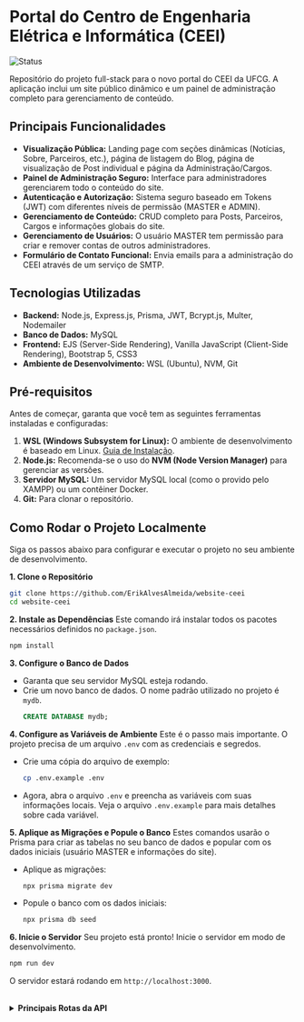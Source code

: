 # Portal do Centro de Engenharia Elétrica e Informática (CEEI)

![Status](https://img.shields.io/badge/status-conclu%C3%ADdo-success)

Repositório do projeto full-stack para o novo portal do CEEI da UFCG. A aplicação inclui um site público dinâmico e um painel de administração completo para gerenciamento de conteúdo.

## Principais Funcionalidades

- **Visualização Pública:** Landing page com seções dinâmicas (Notícias, Sobre, Parceiros, etc.), página de listagem do Blog, página de visualização de Post individual e página da Administração/Cargos.
- **Painel de Administração Seguro:** Interface para administradores gerenciarem todo o conteúdo do site.
- **Autenticação e Autorização:** Sistema seguro baseado em Tokens (JWT) com diferentes níveis de permissão (MASTER e ADMIN).
- **Gerenciamento de Conteúdo:** CRUD completo para Posts, Parceiros, Cargos e informações globais do site.
- **Gerenciamento de Usuários:** O usuário MASTER tem permissão para criar e remover contas de outros administradores.
- **Formulário de Contato Funcional:** Envia emails para a administração do CEEI através de um serviço de SMTP.

## Tecnologias Utilizadas

- **Backend:** Node.js, Express.js, Prisma, JWT, Bcrypt.js, Multer, Nodemailer
- **Banco de Dados:** MySQL
- **Frontend:** EJS (Server-Side Rendering), Vanilla JavaScript (Client-Side Rendering), Bootstrap 5, CSS3
- **Ambiente de Desenvolvimento:** WSL (Ubuntu), NVM, Git

## Pré-requisitos

Antes de começar, garanta que você tem as seguintes ferramentas instaladas e configuradas:

1.  **WSL (Windows Subsystem for Linux):** O ambiente de desenvolvimento é baseado em Linux. [Guia de Instalação](https://learn.microsoft.com/pt-br/windows/wsl/install).
2.  **Node.js:** Recomenda-se o uso do **NVM (Node Version Manager)** para gerenciar as versões.
3.  **Servidor MySQL:** Um servidor MySQL local (como o provido pelo XAMPP) ou um contêiner Docker.
4.  **Git:** Para clonar o repositório.

## Como Rodar o Projeto Localmente

Siga os passos abaixo para configurar e executar o projeto no seu ambiente de desenvolvimento.

**1. Clone o Repositório**
```bash
git clone https://github.com/ErikAlvesAlmeida/website-ceei
cd website-ceei
```

**2. Instale as Dependências**
Este comando irá instalar todos os pacotes necessários definidos no `package.json`.
```bash
npm install
```

**3. Configure o Banco de Dados**
- Garanta que seu servidor MySQL esteja rodando.
- Crie um novo banco de dados. O nome padrão utilizado no projeto é `mydb`.
  ```sql
  CREATE DATABASE mydb;
  ```

**4. Configure as Variáveis de Ambiente**
Este é o passo mais importante. O projeto precisa de um arquivo `.env` com as credenciais e segredos.

- Crie uma cópia do arquivo de exemplo:
  ```bash
  cp .env.example .env
  ```
- Agora, abra o arquivo `.env` e preencha as variáveis com suas informações locais. Veja o arquivo `.env.example` para mais detalhes sobre cada variável.

**5. Aplique as Migrações e Popule o Banco**
Estes comandos usarão o Prisma para criar as tabelas no seu banco de dados e popular com os dados iniciais (usuário MASTER e informações do site).

- Aplique as migrações:
  ```bash
  npx prisma migrate dev
  ```
- Popule o banco com os dados iniciais:
  ```bash
  npx prisma db seed
  ```

**6. Inicie o Servidor**
Seu projeto está pronto! Inicie o servidor em modo de desenvolvimento.
```bash
npm run dev
```
O servidor estará rodando em `http://localhost:3000`.

<br>

<details>
<summary><strong>Principais Rotas da API</strong></summary>

| Método | Rota                     | Descrição                                 | Autenticação   |
|--------|--------------------------|-------------------------------------------|----------------|
| `POST` | `/api/auth/login`        | Realiza o login de um administrador.      | Pública        |
| `POST` | `/api/users/register`    | Registra um novo admin.                   | MASTER         |
| `GET`  | `/api/users`             | Lista todos os admins.                    | MASTER         |
| `DELETE`| `/api/users/:id`        | Deleta um admin.                          | MASTER         |
| `PATCH`| `/api/users/me`          | Edita o perfil do usuário logado.         | ADMIN / MASTER |
| `GET`  | `/api/posts`             | Lista todos os posts do blog.             | Pública        |
| `POST` | `/api/posts`             | Cria um novo post.                        | ADMIN / MASTER |
| `GET`  | `/api/partners`          | Lista todos os parceiros.                 | Pública        |
| `POST` | `/api/partners`          | Adiciona um novo parceiro.                | ADMIN / MASTER |
| `GET`  | `/api/site-info`         | Busca as informações globais do site.     | Pública        |
| `PATCH`| `/api/site-info`         | Atualiza as informações globais do site.  | ADMIN / MASTER |
| `POST` | `/api/contact/send-email`| Envia o email do formulário de contato.   | Pública        |

</details>

<br>
